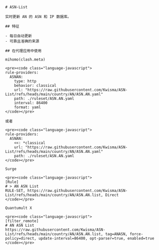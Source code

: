
    # ASN-List
    
    实时更新 AN 的 ASN 和 IP 数据库。
    
    ## 特征
    
    - 每日自动更新
    - 可靠且准确的来源
    
    ## 在代理应用中使用
    
    mihomo(clash.meta)
   
    <pre><code class="language-javascript">
    rule-providers:
      ASNAN:
        type: http
        behavior: classical
        url: "https://raw.githubusercontent.com/Kwisma/ASN-List/refs/heads/main/country/AN/ASN.AN.yaml"
        path: ./ruleset/ASN.AN.yaml
        interval: 86400
        format: yaml
    </code></pre>

    或者

    <pre><code class="language-javascript">
    rule-providers:
      ASNAN:
        <<: *classical
        url: "https://raw.githubusercontent.com/Kwisma/ASN-List/refs/heads/main/country/AN/ASN.AN.yaml"
        path: ./ruleset/ASN.AN.yaml
    </code></pre>
    
    Surge
    
    <pre><code class="language-javascript">
    [Rule]
    # > AN ASN List
    RULE-SET, https://raw.githubusercontent.com/Kwisma/ASN-List/refs/heads/main/country/AN/ASN.AN.list, Direct
    </code></pre>
    
    Quantumult X
    
    <pre><code class="language-javascript">
    [filter_remote]
    # AN ASN List
    https://raw.githubusercontent.com/Kwisma/ASN-List/refs/heads/main/country/AN/ASN.AN.list, tag=ANASN, force-policy=direct, update-interval=86400, opt-parser=true, enabled=true
    </code></pre>
    